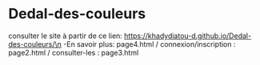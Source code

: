 # Dedal-des-couleurs
consulter le site à partir de ce lien:
https://khadydiatou-d.github.io/Dedal-des-couleurs/\n
-En savoir plus: page4.html / 
connexion/inscription : page2.html / 
consulter-les : page3.html
